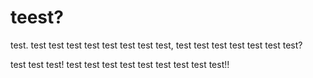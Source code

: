 # teest?

test. test test test test test test test test, test test test test test test test?

test test test! test test test test test test test test test!!
